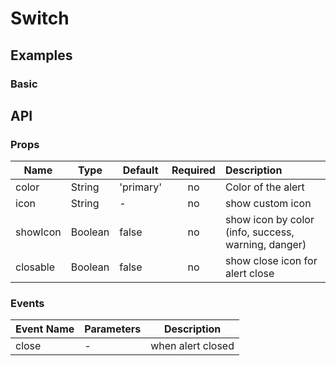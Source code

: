 # Switch

## Examples
### Basic
<code-pen hash='ZMMEze' :height="200"></code-pen>


## API
### Props
| Name | Type | Default | Required | Description |
| ------ | ----------- | ------ |:-----:|:-------------|
| color   | String | 'primary' | no | Color of the alert |
| icon   | String | - | no | show custom icon |
| showIcon   | Boolean | false | no | show icon by color<br/>(info, success, warning, danger) |
| closable   | Boolean | false | no | show close icon for alert close |

### Events
| Event Name | Parameters | Description |
| ------ | ----------- | ------ |
| close   | - | when alert closed |
